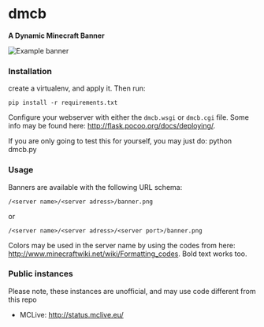 # dmcb

**A Dynamic Minecraft Banner**

![Example banner](https://raw.githubusercontent.com/tlaundal/dmcb/master/skogliv.png)

### Installation
create a virtualenv, and apply it. Then run:

    pip install -r requirements.txt

Configure your webserver with either the `dmcb.wsgi` or `dmcb.cgi` file. Some info may be found here: http://flask.pocoo.org/docs/deploying/.

If you are only going to test this for yourself, you may just do: python dmcb.py

### Usage
Banners are available with the following URL schema:

    /<server name>/<server adress>/banner.png

or

    /<server name>/<server adress>/<server port>/banner.png

Colors may be used in the server name by using the codes from here: http://www.minecraftwiki.net/wiki/Formatting_codes. Bold text works too.

### Public instances
Please note, these instances are unofficial, and may use code different from this repo

 * MCLive: http://status.mclive.eu/
 

